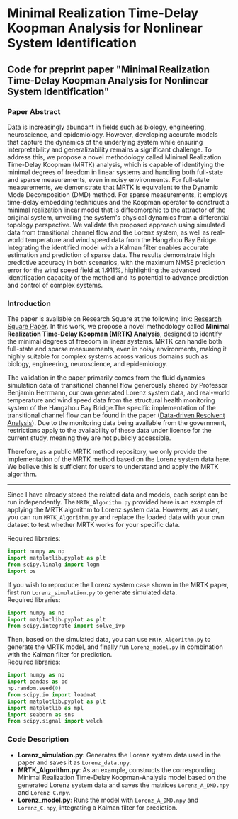 
# Minimal Realization Time-Delay Koopman Analysis for Nonlinear System Identification
**Code for preprint paper** "Minimal Realization Time-Delay Koopman Analysis for Nonlinear System Identification"  
---

### Paper Abstract
Data is increasingly abundant in fields such as biology, engineering, neuroscience, and epidemiology. However, developing accurate models that capture the dynamics of the underlying system while ensuring interpretability and generalizability remains a significant challenge. To address this, we propose a novel methodology called Minimal Realization Time-Delay Koopman (MRTK) analysis, which is capable of identifying the minimal degrees of freedom in linear systems and handling both full-state and sparse measurements, even in noisy environments. For full-state measurements, we demonstrate that MRTK is equivalent to the Dynamic Mode Decomposition (DMD) method. For sparse measurements, it employs time-delay embedding techniques and the Koopman operator to construct a minimal realization linear model that is diffeomorphic to the attractor of the original system, unveiling the system's physical dynamics from a differential topology perspective. We validate the proposed approach using simulated data from transitional channel flow and the Lorenz system, as well as real-world temperature and wind speed data from the Hangzhou Bay Bridge. Integrating the identified model with a Kalman filter enables accurate estimation and prediction of sparse data. The results demonstrate high predictive accuracy in both scenarios, with the maximum NMSE prediction error for the wind speed field at 1.911%, highlighting the advanced identification capacity of the method and its potential to advance prediction and control of complex systems.

### Introduction

The paper is available on Research Square at the following link: [Research Square Paper](https://www.researchsquare.com/article/rs-6029043/v1). In this work, we propose a novel methodology called **Minimal Realization Time-Delay Koopman (MRTK) Analysis**, designed to identify the minimal degrees of freedom in linear systems. MRTK can handle both full-state and sparse measurements, even in noisy environments, making it highly suitable for complex systems across various domains such as biology, engineering, neuroscience, and epidemiology.

The validation in the paper primarily comes from the fluid dynamics simulation data of transitional channel flow generously shared by Professor Benjamin Herrmann, our own generated Lorenz system data, and real-world temperature and wind speed data from the structural health monitoring system of the Hangzhou Bay Bridge.The specific implementation of the transitional channel flow can be found in the paper ([Data-driven Resolvent Analysis](https://www.cambridge.org/core/journals/journal-of-fluid-mechanics/article/datadriven-resolvent-analysis/0FA58F03E774C7402EA188D3B8F34B0F)).  Due to the monitoring data being available from the government, restrictions apply to the availability of these data under license for the current study, meaning they are not publicly accessible.  


Therefore, as a public MRTK method repository, we only provide the implementation of the MRTK method based on the Lorenz system data here. We believe this is sufficient for users to understand and apply the MRTK algorithm.

---

Since I have already stored the related data and models, each script can be run independently. The `MRTK_Algorithm.py` provided here is an example of applying the MRTK algorithm to Lorenz system data. However, as a user, you can run `MRTK_Algorithm.py` and replace the loaded data with your own dataset to test whether MRTK works for your specific data.

Required libraries:
```python
import numpy as np
import matplotlib.pyplot as plt
from scipy.linalg import logm
import os
```

If you wish to reproduce the Lorenz system case shown in the MRTK paper, first run `Lorenz_simulation.py` to generate simulated data.  
Required libraries:
```python
import numpy as np
import matplotlib.pyplot as plt
from scipy.integrate import solve_ivp
```

Then, based on the simulated data, you can use `MRTK_Algorithm.py` to generate the MRTK model, and finally run `Lorenz_model.py` in combination with the Kalman filter for prediction.  
Required libraries:
```python
import numpy as np
import pandas as pd
np.random.seed(0)
from scipy.io import loadmat
import matplotlib.pyplot as plt
import matplotlib as mpl
import seaborn as sns
from scipy.signal import welch
```

### Code Description

- **Lorenz_simulation.py**: Generates the Lorenz system data used in the paper and saves it as `Lorenz_data.npy`.
- **MRTK_Algorithm.py**: As an example, constructs the corresponding Minimal Realization Time-Delay Koopman-Analysis model based on the generated Lorenz system data and saves the matrices `Lorenz_A_DMD.npy` and `Lorenz_C.npy`.
- **Lorenz_model.py**: Runs the model with `Lorenz_A_DMD.npy` and `Lorenz_C.npy`, integrating a Kalman filter for prediction.
